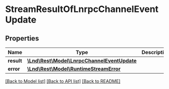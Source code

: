 # StreamResultOfLnrpcChannelEventUpdate

## Properties
Name | Type | Description | Notes
------------ | ------------- | ------------- | -------------
**result** | [**\Lnd\Rest\Model\LnrpcChannelEventUpdate**](LnrpcChannelEventUpdate.md) |  | [optional] 
**error** | [**\Lnd\Rest\Model\RuntimeStreamError**](RuntimeStreamError.md) |  | [optional] 

[[Back to Model list]](../README.md#documentation-for-models) [[Back to API list]](../README.md#documentation-for-api-endpoints) [[Back to README]](../README.md)


